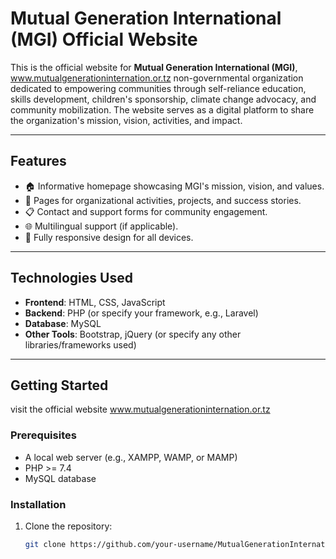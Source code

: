 # **Mutual Generation International (MGI) Official Website**

This is the official website for **Mutual Generation International (MGI)**, www.mutualgenerationinternation.or.tz  non-governmental organization dedicated to empowering communities through self-reliance education, skills development, children's sponsorship, climate change advocacy, and community mobilization. The website serves as a digital platform to share the organization's mission, vision, activities, and impact.

---

## **Features**

- 🏠 Informative homepage showcasing MGI's mission, vision, and values.
- 📄 Pages for organizational activities, projects, and success stories.
- 📋 Contact and support forms for community engagement.
- 🌐 Multilingual support (if applicable).
- 📱 Fully responsive design for all devices.

---

## **Technologies Used**

- **Frontend**: HTML, CSS, JavaScript
- **Backend**: PHP (or specify your framework, e.g., Laravel)
- **Database**: MySQL
- **Other Tools**: Bootstrap, jQuery (or specify any other libraries/frameworks used)

---

## **Getting Started**
visit the official website www.mutualgenerationinternation.or.tz

### **Prerequisites**

- A local web server (e.g., XAMPP, WAMP, or MAMP)
- PHP >= 7.4
- MySQL database

### **Installation**

1. Clone the repository:
   ```bash
   git clone https://github.com/your-username/MutualGenerationInternational.git
